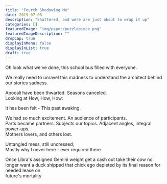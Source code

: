 ```yaml
---
title: "Fourth Shodowing Me"
date: 2019-07-08
description: "Shattered, and were are just about to wrap it up"
categories: []
featuredImage: "img/paper/puzzlepiece.png"
featuredImageDescription: ""
dropCap: true
displayInMenu: false
displayInList: true
draft: true
---
```


Oh look what we've done,
this school bus filled with everyone.  

We really need to unravel this madness to understand the architect behind our stories sadness.  

Apocali have been thwarted. Seasons canceled.  
Looking at How, How, How:  

It has been felt - This past awaking.  

We had so much excitement.  An audience of participants.  
Parts became partners.  Subjects our topics.
Adjacent angles, integral power-ups.  
Mothers lovers, and others lost.  

Untangled mess, still undressed;  
Mostly why I never here - ever required there.  

Once Libra's assigned Gemini weight
get a cash out
take their cow
no longer want a duck
shipped that chick
ego depleted by its final reason
for needed lease on  
future's mortality  


